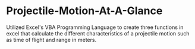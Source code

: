 # Projectile-Motion-At-A-Glance
Utilized Excel's VBA Programming Language to create three functions in excel that calculate the different 
characteristics of a projectile motion such as time of flight and range in meters. 
